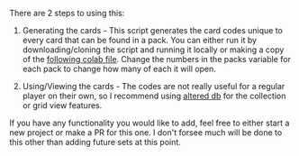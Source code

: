 There are 2 steps to using this:

1) Generating the cards - This script generates the card codes unique to every card that can be found in a pack. You can either run it by downloading/cloning the script and running it locally or making a copy of the 
   [following colab file](https://colab.research.google.com/drive/1zpH0_yhyDBoveKKxLnguVMyRZ6OpMtPQ?usp=sharing). Change the numbers in the packs variable for each pack to change how many of each it will open.

2) Using/Viewing the cards - The codes are not really useful for a regular player on their own, so I recommend using [altered db](https://altered-db.com/) for the collection or grid view features.

If you have any functionality you would like to add, feel free to either start a new project or make a PR for this one. I don't forsee much will be done to this other than adding future sets at this point.

